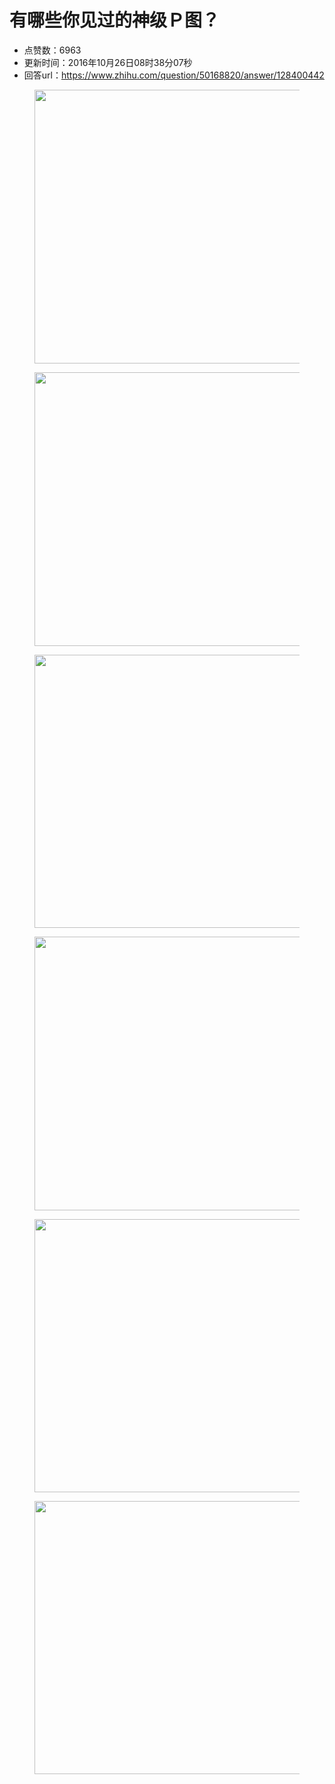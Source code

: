 # 有哪些你见过的神级Ｐ图？
- 点赞数：6963
- 更新时间：2016年10月26日08时38分07秒
- 回答url：https://www.zhihu.com/question/50168820/answer/128400442
<body>
 <figure>
  <img data-rawheight="1795" data-rawwidth="438" src="https://picx.zhimg.com/50/v2-22432729b43c9a77a06969a4c926ec02_720w.jpg?source=1940ef5c" data-original-token="v2-22432729b43c9a77a06969a4c926ec02" class="origin_image zh-lightbox-thumb" width="438" data-original="https://picx.zhimg.com/v2-22432729b43c9a77a06969a4c926ec02_r.jpg?source=1940ef5c">
 </figure>
 <figure>
  <img data-rawheight="2277" data-rawwidth="438" src="https://picx.zhimg.com/50/v2-0c6b78b18f19a92c436c7bacab16bf3c_720w.jpg?source=1940ef5c" data-original-token="v2-0c6b78b18f19a92c436c7bacab16bf3c" class="origin_image zh-lightbox-thumb" width="438" data-original="https://picx.zhimg.com/v2-0c6b78b18f19a92c436c7bacab16bf3c_r.jpg?source=1940ef5c">
 </figure>
 <figure>
  <img data-rawheight="2526" data-rawwidth="437" src="https://pica.zhimg.com/50/v2-4a0c624a81db687c151d3ee7b90d4368_720w.jpg?source=1940ef5c" data-original-token="v2-4a0c624a81db687c151d3ee7b90d4368" class="origin_image zh-lightbox-thumb" width="437" data-original="https://pica.zhimg.com/v2-4a0c624a81db687c151d3ee7b90d4368_r.jpg?source=1940ef5c">
 </figure>
 <figure>
  <img data-rawheight="1811" data-rawwidth="438" src="https://pica.zhimg.com/50/v2-6d3fcbd9ab202519c285149c281ff55e_720w.jpg?source=1940ef5c" data-original-token="v2-6d3fcbd9ab202519c285149c281ff55e" class="origin_image zh-lightbox-thumb" width="438" data-original="https://picx.zhimg.com/v2-6d3fcbd9ab202519c285149c281ff55e_r.jpg?source=1940ef5c">
 </figure>
 <figure>
  <img data-rawheight="2169" data-rawwidth="437" src="https://pic1.zhimg.com/50/v2-ec648dd729e2ef2865bdb85f709cf3ef_720w.jpg?source=1940ef5c" data-original-token="v2-ec648dd729e2ef2865bdb85f709cf3ef" class="origin_image zh-lightbox-thumb" width="437" data-original="https://picx.zhimg.com/v2-ec648dd729e2ef2865bdb85f709cf3ef_r.jpg?source=1940ef5c">
 </figure>
 <figure>
  <img data-rawheight="2288" data-rawwidth="437" src="https://picx.zhimg.com/50/v2-9cc1de1d5ebfa5197a7bceb127089c3e_720w.jpg?source=1940ef5c" data-original-token="v2-9cc1de1d5ebfa5197a7bceb127089c3e" class="origin_image zh-lightbox-thumb" width="437" data-original="https://picx.zhimg.com/v2-9cc1de1d5ebfa5197a7bceb127089c3e_r.jpg?source=1940ef5c">
 </figure>
</body>
